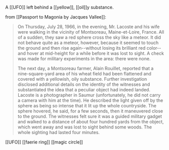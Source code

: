 A [[UFO]] left behind a [[yellow]], [[oil]]y substance.


from [[Passport to Magonia by Jacques Vallee]]:
> On Thursday, July 28, 1966, in the evening, Mr. Lacoste and his wife were walking in the vicinity of Montsoreau, Maine-et-Loire, France. All of a sudden, they saw a red sphere cross the sky like a meteor. It did not behave quite as a meteor, however, because it seemed to touch the ground and then rise again--without losing its brilliant red color--and hover at mid-height for a while before it was lost to sight. A check was made for military experiments in the area: there were none.
>
> The next day, a Montsoreau farmer, Alain Rouillet, reported that a nine-square-yard area of his wheat field had been flattened and covered with a yellowish, oily substance. Further investigation disclosed additional details on the identity of the witnesses and substantiated the idea that a peculiar object had indeed landed. Lacoste is a photographer in Saumur (unfortunately, he did not carry a camera with him at the time). He described the light given off by the sphere as being so intense that it lit up the whole countryside. The sphere hovered, he said, for a few seconds, then it maneuvered close to the ground. The witnesses felt sure it was a guided military gadget and walked to a distance of about four hundred yards from the object, which went away and was lost to sight behind some woods. The whole sighting had lasted four minutes.

[[UFO]] [[faerie ring]] [[magic circle]]

